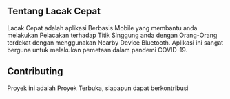## Tentang Lacak Cepat

Lacak Cepat adalah aplikasi Berbasis Mobile yang membantu anda melakukan Pelacakan terhadap Titik Singgung anda dengan Orang-Orang terdekat dengan menggunakan Nearby Device Bluetooth. Aplikasi ini sangat berguna untuk melakukan pemetaan dalam pandemi COVID-19.


## Contributing
Proyek ini adalah Proyek Terbuka, siapapun dapat berkontribusi
